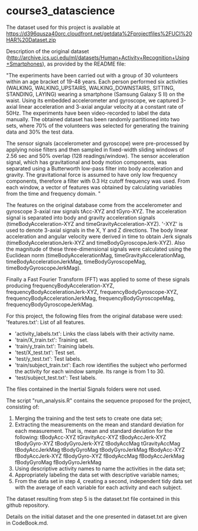 # course3_datascience

The dataset used for this project is available at https://d396qusza40orc.cloudfront.net/getdata%2Fprojectfiles%2FUCI%20HAR%20Dataset.zip

Description of the original dataset (http://archive.ics.uci.edu/ml/datasets/Human+Activity+Recognition+Using+Smartphones), as provided by the README file:

"The experiments have been carried out with a group of 30 volunteers within an age bracket of 19-48 years. Each person performed six activities (WALKING, WALKING_UPSTAIRS, WALKING_DOWNSTAIRS, SITTING, STANDING, LAYING) wearing a smartphone (Samsung Galaxy S II) on the waist. Using its embedded accelerometer and gyroscope, we captured 3-axial linear acceleration and 3-axial angular velocity at a constant rate of 50Hz. The experiments have been video-recorded to label the data manually. The obtained dataset has been randomly partitioned into two sets, where 70% of the volunteers was selected for generating the training data and 30% the test data. 

The sensor signals (accelerometer and gyroscope) were pre-processed by applying noise filters and then sampled in fixed-width sliding windows of 2.56 sec and 50% overlap (128 readings/window). The sensor acceleration signal, which has gravitational and body motion components, was separated using a Butterworth low-pass filter into body acceleration and gravity. The gravitational force is assumed to have only low frequency components, therefore a filter with 0.3 Hz cutoff frequency was used. From each window, a vector of features was obtained by calculating variables from the time and frequency domain. "

The features on the original database come from the accelerometer and gyroscope 3-axial raw signals tAcc-XYZ and tGyro-XYZ. The acceleration signal is separated into body and gravity acceleration signals (timeBodyAcceleration-XYZ and timeGravityAcceleration-XYZ). '-XYZ' is used to denote 3-axial signals in the X, Y and Z directions.
The body linear acceleration and angular velocity were derived in time to obtain Jerk signals (timeBodyAccelerationJerk-XYZ and timeBodyGyroscopeJerk-XYZ). Also the magnitude of these three-dimensional signals were calculated using the Euclidean norm (timeBodyAccelerationMag, timeGravityAccelerationMag, timeBodyAccelerationJerkMag, timeBodyGyroscopeMag, timeBodyGyroscopeJerkMag). 

Finally a Fast Fourier Transform (FFT) was applied to some of these signals producing frequencyBodyAcceleration-XYZ, frequencyBodyAccelerationJerk-XYZ, frequencyBodyGyroscope-XYZ, frequencyBodyAccelerationJerkMag, frequencyBodyGyroscopeMag, frequencyBodyGyroscopeJerkMag.

For this project, the following files from the original database were used: 
 'features.txt': List of all features.

- 'activity_labels.txt': Links the class labels with their activity name.
- 'train/X_train.txt': Training set.
- 'train/y_train.txt': Training labels.
- 'test/X_test.txt': Test set.
- 'test/y_test.txt': Test labels.
- 'train/subject_train.txt': Each row identifies the subject who performed the activity for each window sample. Its range is from 1 to 30. 
- 'test/subject_test.txt': Test labels.

The files contained in the Inertial Signals folders were not used.

The script "run_analysis.R" contains the sequence proposed for the project, consisting of:

1) Merging the training and the test sets to create one data set;
2) Extracting the measurements on the mean and standard deviation for each measurement. That is, mean and standard deviation for the following:
  tBodyAcc-XYZ
  tGravityAcc-XYZ
  tBodyAccJerk-XYZ
  tBodyGyro-XYZ
  tBodyGyroJerk-XYZ
  tBodyAccMag
  tGravityAccMag
  tBodyAccJerkMag
  tBodyGyroMag
  tBodyGyroJerkMag
  fBodyAcc-XYZ
  fBodyAccJerk-XYZ
  fBodyGyro-XYZ
  fBodyAccMag
  fBodyAccJerkMag
  fBodyGyroMag
  fBodyGyroJerkMag
3) Using descriptive activity names to name the activities in the data set;
4) Appropriately labeling the data set with descriptive variable names;
5) From the data set in step 4, creating a second, independent tidy data set with the average of each variable for each activity and each subject.

The dataset resulting from step 5 is the dataset.txt file contained in this github repository.

Details on the initial dataset and the one presented in dataset.txt are given in CodeBook.md.
